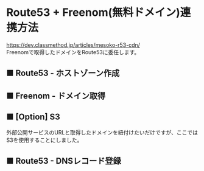 # Route53 + Freenom(無料ドメイン)連携方法
https://dev.classmethod.jp/articles/mesoko-r53-cdn/  
Freenomで取得したドメインをRoute53に委任します。
## ■ Route53 - ホストゾーン作成
## ■ Freenom - ドメイン取得
## ■ [Option] S3
外部公開サービスのURLと取得したドメインを紐付けたいだけですが、ここではS3を使用することにしました。
## ■ Route53 - DNSレコード登録
